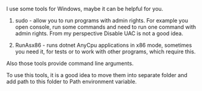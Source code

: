 I use some tools for Windows, maybe it can be helpful for you.

1) sudo - allow you to run programs with admin rights. For example you open console, run some commands and need to run one command with admin rights. From my perspective Disable UAC is not a good idea.

2) RunAsx86 - runs dotnet AnyCpu applications in x86 mode, sometimes you need it, for tests or to work with other programs, which require this.

Also those tools provide command line arguments.

To use this tools, it is a good idea to move them into separate folder and add path to this folder to Path environment variable.
